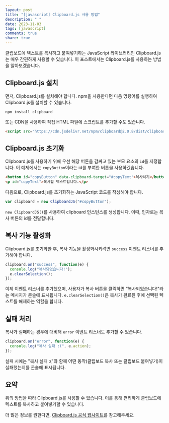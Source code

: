 ```yaml
---
layout: post
title: "[javascript] Clipboard.js 사용 방법"
description: " "
date: 2023-11-03
tags: [javascript]
comments: true
share: true
---
```


클립보드에 텍스트를 복사하고 붙여넣기하는 JavaScript 라이브러리인 Clipboard.js는 매우 간편하게 사용할 수 있습니다. 이 포스트에서는 Clipboard.js를 사용하는 방법을 알아보겠습니다.

## Clipboard.js 설치

먼저, Clipboard.js를 설치해야 합니다. npm을 사용한다면 다음 명령어를 실행하여 Clipboard.js를 설치할 수 있습니다.

```
npm install clipboard
```

또는 CDN을 사용하여 직접 HTML 파일에 스크립트를 추가할 수도 있습니다.

```html
<script src="https://cdn.jsdelivr.net/npm/clipboard@2.0.8/dist/clipboard.min.js"></script>
```

## Clipboard.js 초기화

Clipboard.js를 사용하기 위해 우선 해당 버튼을 감싸고 있는 부모 요소의 `id`를 지정합니다. 이 예제에서는 `copyButton`이라는 id를 부여한 버튼을 사용하겠습니다.

```html
<button id="copyButton" data-clipboard-target="#copyText">복사하기</button>
<p id="copyText">복사할 텍스트입니다.</p>
```

다음으로, Clipboard.js를 초기화하는 JavaScript 코드를 작성해야 합니다.

```javascript
var clipboard = new ClipboardJS("#copyButton");
```

`new ClipboardJS()`를 사용하여 clipboard 인스턴스를 생성합니다. 이때, 인자로는 복사 버튼의 id를 전달합니다.

## 복사 기능 활성화

Clipboard.js를 초기화한 후, 복사 기능을 활성화시키려면 `success` 이벤트 리스너를 추가해야 합니다.

```javascript
clipboard.on("success", function(e) {
  console.log("복사되었습니다!");
  e.clearSelection();
});
```

이제 이벤트 리스너를 추가했으며, 사용자가 복사 버튼을 클릭하면 "복사되었습니다!"라는 메시지가 콘솔에 표시됩니다. `e.clearSelection()`은 복사가 완료된 후에 선택된 텍스트를 해제하는 역할을 합니다.

## 실패 처리

복사가 실패하는 경우에 대비해 `error` 이벤트 리스너도 추가할 수 있습니다.

```javascript
clipboard.on("error", function(e) {
  console.log("복사 실패 :(", e.action);
});
```

실패 시에는 "복사 실패 :("와 함께 어떤 동작(클립보드 복사 또는 클립보드 붙여넣기)이 실패했는지를 콘솔에 표시됩니다.

## 요약

위의 방법을 따라 Clipboard.js를 사용할 수 있습니다. 이를 통해 편리하게 클립보드에 텍스트를 복사하고 붙여넣기할 수 있습니다.

더 많은 정보를 원한다면, [Clipboard.js 공식 웹사이트](https://clipboardjs.com/)를 참고해주세요.